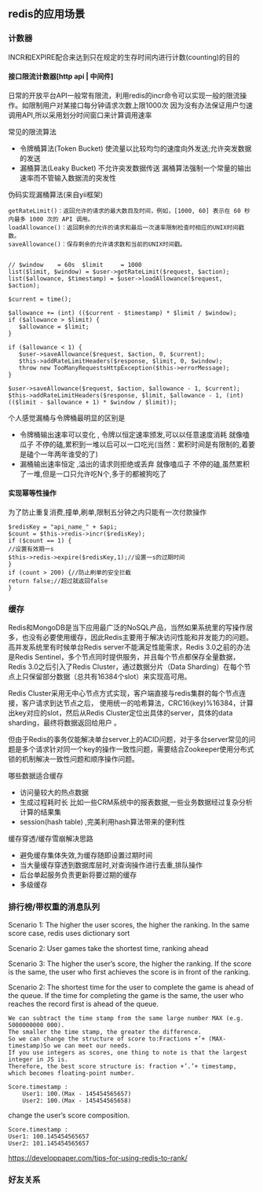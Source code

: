 ## redis的应用场景

### 计数器

INCR和EXPIRE配合来达到只在规定的生存时间内进行计数(counting)的目的

#### 接口限流计数器[http api | 中间件]
    
日常的开放平台API一般常有限流，利用redis的incr命令可以实现一般的限流操作。如限制用户对某接口每分钟请求次数上限1000次
因为没有办法保证用户匀速调用API,所以采用划分时间窗口来计算调用速率

常见的限流算法

 - 令牌桶算法(Token Bucket)  使流量以比较均匀的速度向外发送;允许突发数据的发送
 - 漏桶算法(Leaky Bucket)    不允许突发数据传送 漏桶算法强制一个常量的输出速率而不管输入数据流的突发性

伪码实现漏桶算法(来自yii框架)
    
    getRateLimit()：返回允许的请求的最大数目及时间，例如，[1000, 60] 表示在 60 秒内最多 1000 次的 API 调用。
    loadAllowance()：返回剩余的允许的请求和最后一次速率限制检查时相应的UNIX时间戳数。
    saveAllowance()：保存剩余的允许请求数和当前的UNIX时间戳。    
   
    
    // $window    = 60s  $limit     = 1000
    list($limit, $window) = $user->getRateLimit($request, $action);
    list($allowance, $timestamp) = $user->loadAllowance($request, $action);
    
    $current = time();
    
    $allowance += (int) (($current - $timestamp) * $limit / $window);
    if ($allowance > $limit) {
       $allowance = $limit;
    }
    
    if ($allowance < 1) {
       $user->saveAllowance($request, $action, 0, $current);
       $this->addRateLimitHeaders($response, $limit, 0, $window);
       throw new TooManyRequestsHttpException($this->errorMessage);
    }
    
    $user->saveAllowance($request, $action, $allowance - 1, $current);
    $this->addRateLimitHeaders($response, $limit, $allowance - 1, (int) (($limit - $allowance + 1) * $window / $limit));

个人感觉漏桶与令牌桶最明显的区别是

- 令牌桶输出速率可以变化 , 令牌以恒定速率颁发,可以以任意速度消耗 就像嗑瓜子 不停的磕,累积到一堆以后可以一口吃光(当然：累积时间是有限制的,着要是磕个一年两年谁受的了)
- 漏桶输出速率恒定 ,溢出的请求则拒绝或丢弃 就像嗑瓜子 不停的磕,虽然累积了一堆,但是一口只允许吃N个,多于的都被狗吃了

#### 实现幂等性操作 

为了防止重复消费,撞单,刷单,限制五分钟之内只能有一次付款操作

    $redisKey = "api_name_" + $api;
    $count = $this->redis->incr($redisKey);
    if ($count == 1) {
    //设置有效期一s
    $this->redis->expire($redisKey,1);//设置一s的过期时间
    }
    if (count > 200) {//防止刷单的安全拦截
    return false;//超过就返回false
    }
    
### 缓存

Redis和MongoDB是当下应用最广泛的NoSQL产品，当然如果系统里的写操作居多，也没有必要使用缓存，因此Redis主要用于解决访问性能和并发能力的问题。
高并发系统里有时候单台Redis server不能满足性能需求，Redis 3.0之前的办法是Redis Sentinel，多个节点同时提供服务，并且每个节点都保存全量数据，
Redis 3.0之后引入了Redis Cluster，通过数据分片（Data Sharding）在每个节点上只保留部分数据（总共有16384个slot）来实现高可用。

Redis Cluster采用无中心节点方式实现，客户端直接与redis集群的每个节点连接，客户请求到达节点之后，
使用统一的哈希算法，CRC16(key)%16384，计算出key对应的slot，然后从Redis Cluster定位出具体的server，具体的data sharding，最终将数据返回给用户 。

但由于Redis的事务仅能解决单台server上的ACID问题，对于多台server常见的问题是多个请求针对同一个key的操作一致性问题，需要结合Zookeeper使用分布式锁的机制解决一致性问题和顺序操作问题。

哪些数据适合缓存

- 访问量较大的热点数据
- 生成过程耗时长 比如一些CRM系统中的报表数据,一些业务数据经过复杂分析计算的结果集
- session(hash table) ,完美利用hash算法带来的便利性

缓存穿透/缓存雪崩解决思路

 - 避免缓存集体失效,为缓存随即设置过期时间
 - 当大量缓存穿透到数据库层时,对查询操作进行去重,排队操作
 - 后台单起服务负责更新将要过期的缓存
 - 多级缓存

### 排行榜/带权重的消息队列
     
Scenario 1: The higher the user scores, the higher the ranking. In the same score case, redis uses dictionary sort
            
Scenario 2: User games take the shortest time, ranking ahead
            
Scenario 3: The higher the user’s score, the higher the ranking. If the score is the same, the user who first achieves the score is in front of the ranking.
             
Scenario 2: The shortest time for the user to complete the game is ahead of the queue. If the time for completing the game is the same, the user who reaches the record first is ahead of the queue.    

    We can subtract the time stamp from the same large number MAX (e.g. 5000000000 000). 
    The smaller the time stamp, the greater the difference. 
    So we can change the structure of score to:Fractions +’+ (MAX-timestamp)So we can meet our needs.
    If you use integers as scores, one thing to note is that the largest integer in JS is.
    Therefore, the best score structure is: fraction +’.’+ timestamp, which becomes floating-point number.
    
    Score.timestamp : 
        User1: 100.(Max - 145454565657)
        User2: 100.(Max - 145454565658)
    
change the user’s score composition.
    
    Score.timestamp : 
    User1: 100.145454565657
    User2: 101.145454565657

https://developpaper.com/tips-for-using-redis-to-rank/

### 好友关系
    
    
